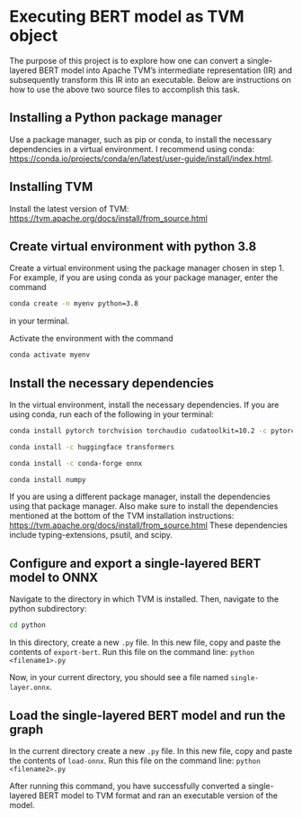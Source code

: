 # Executing BERT model as TVM object

The purpose of this project is to explore how one can convert a single-layered BERT model into Apache TVM’s intermediate representation (IR) and subsequently transform this IR into an executable. Below are instructions on how to use the above two source files to accomplish this task.


## Installing a Python package manager

Use a package manager, such as pip or conda, to install the necessary dependencies in a virtual environment. I recommend using conda: https://conda.io/projects/conda/en/latest/user-guide/install/index.html.

## Installing TVM

Install the latest version of TVM: https://tvm.apache.org/docs/install/from_source.html

## Create virtual environment with python 3.8

Create a virtual environment using the package manager chosen in step 1. For example, if you are using conda as your package manager, enter the command 
```bash
conda create -n myenv python=3.8
```
in your terminal. 

Activate the environment with the command

```bash
conda activate myenv
```
## Install the necessary dependencies 
In the virtual environment, install the necessary dependencies. If you are using conda, run each of the following in your terminal:
```bash
conda install pytorch torchvision torchaudio cudatoolkit=10.2 -c pytorch
```
```bash
conda install -c huggingface transformers
```
```bash
conda install -c conda-forge onnx
```
```bash
conda install numpy
```
If you are using a different package manager, install the dependencies using that package manager.
Also make sure to install the dependencies mentioned at the bottom of the TVM installation instructions: https://tvm.apache.org/docs/install/from_source.html
These dependencies include typing-extensions, psutil, and scipy.

## Configure and export a single-layered BERT model to ONNX

Navigate to the directory in which TVM is installed. Then, navigate to the python subdirectory:
```bash
cd python
```
In this directory, create a new ```.py``` file. In this new file, copy and paste the contents of ```export-bert```. Run this file on the command line:
```python <filename1>.py```

Now, in your current directory, you should see a file named ```single-layer.onnx```. 

## Load the single-layered BERT model and run the graph
In the current directory  create a new ```.py``` file. In this new file, copy and paste the contents of ```load-onnx```. Run this file on the command line:
```python <filename2>.py```

After running this command, you have successfully converted a single-layered BERT model to TVM format and ran an executable version of the model. 
